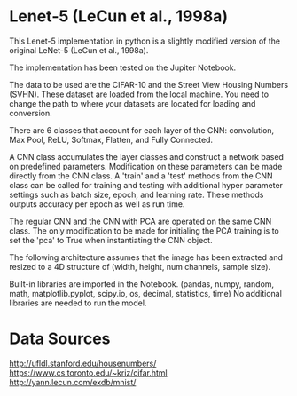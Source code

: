 
# Lenet-5 (LeCun et al., 1998a)

This Lenet-5 implementation in python is a slightly modified version of the original LeNet-5 (LeCun et al., 1998a).  

The implementation has been tested on the Jupiter Notebook. 

The data to be used are the CIFAR-10 and the Street View Housing Numbers (SVHN). These dataset are loaded from the local machine. You need to change the path to where your datasets are located for loading and conversion. 

There are 6 classes that account for each layer of the CNN: convolution, Max Pool, ReLU, Softmax, Flatten, and Fully Connected. 

A CNN class accumulates the layer classes and construct a network based on predefined parameters. Modification on these parameters can be made directly from the CNN class. A 'train' and a 'test' methods from the CNN class can be called for training and testing with additional hyper parameter settings such as batch size, epoch, and learning rate. These methods outputs accuracy per epoch as well as run time. 

The regular CNN and the CNN with PCA are operated on the same CNN class. The only modification to be made for initialing the PCA training is to set the 'pca' to True when instantiating the CNN object. 

The following architecture assumes that the image has been extracted and resized to a 4D structure of (width, height, num channels, sample size). 

Built-in libraries are imported in the Notebook. (pandas, numpy, random, math, matplotlib.pyplot, scipy.io, os, decimal, statistics, time)
No additional libraries are needed to run the model.  


# Data Sources
http://ufldl.stanford.edu/housenumbers/
https://www.cs.toronto.edu/~kriz/cifar.html
http://yann.lecun.com/exdb/mnist/


